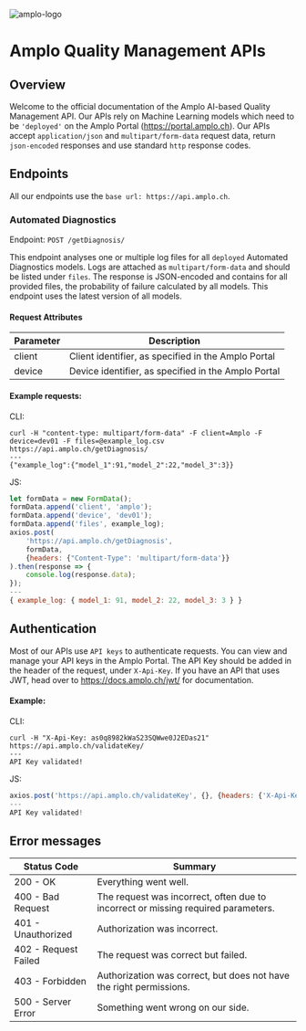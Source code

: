 ![amplo-logo](https://amplo.ch/wp-content/uploads/2020/07/28july-normal-1.png)


# Amplo Quality Management APIs
## Overview
Welcome to the official documentation of the Amplo AI-based Quality Management API.
Our APIs rely on Machine Learning models which need to be `'deployed'` on the Amplo Portal (https://portal.amplo.ch).
Our APIs accept `application/json` and `multipart/form-data` request data, return `json-encoded` responses and use standard `http` response codes.

## Endpoints
All our endpoints use the `base url: https://api.amplo.ch`.

### Automated Diagnostics
Endpoint: `POST /getDiagnosis/`

This endpoint analyses one or multiple log files for all `deployed` Automated Diagnostics models. 
Logs are attached as `multipart/form-data` and should be listed under `files`. 
The response is JSON-encoded and contains for all provided files, the probability of failure calculated by all models.
This endpoint uses the latest version of all models. 

#### Request Attributes
Parameter | Description
---|---
client | Client identifier, as specified in the Amplo Portal
device | Device identifier, as specified in the Amplo Portal


#### Example requests:

CLI: 
```
curl -H "content-type: multipart/form-data" -F client=Amplo -F device=dev01 -F files=@example_log.csv https://api.amplo.ch/getDiagnosis/
---
{"example_log":{"model_1":91,"model_2":22,"model_3":3}}
```
JS: 
```javascript
let formData = new FormData();
formData.append('client', 'amplo');
formData.append('device', 'dev01');
formData.append('files', example_log);
axios.post(
    'https://api.amplo.ch/getDiagnosis', 
    formData, 
    {headers: {"Content-Type": 'multipart/form-data'}}
).then(response => {
    console.log(response.data);
}); 
--- 
{ example_log: { model_1: 91, model_2: 22, model_3: 3 } }
```
## Authentication
Most of our APIs use `API keys` to authenticate requests. 
You can view and manage your API keys in the Amplo Portal. 
The API Key should be added in the header of the request, under `X-Api-Key`.
If you have an API that uses JWT, head over to https://docs.amplo.ch/jwt/ for documentation.

#### Example:
CLI:
```cli
curl -H "X-Api-Key: as0q8982kWaS23SQWwe0J2EDas21" https://api.amplo.ch/validateKey/
---
API Key validated!
```
JS:
```js
axios.post('https://api.amplo.ch/validateKey', {}, {headers: {'X-Api-Key': 'as0q8982kWaS23SQWwe0J2EDas21'}})
---
API Key validated!
```

## Error messages
Status Code | Summary
---|---
200 - OK | Everything went well. 
400 - Bad Request | The request was incorrect, often due to incorrect or missing required parameters.
401 - Unauthorized | Authorization was incorrect.
402 - Request Failed | The request was correct but failed.
403 - Forbidden | Authorization was correct, but does not have the right permissions.
500 - Server Error | Something went wrong on our side. 





